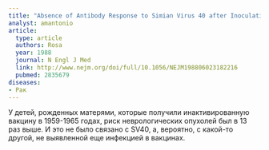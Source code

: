 ```yaml
---
title: "Absence of Antibody Response to Simian Virus 40 after Inoculation with Killed-Poliovirus Vaccine of Mothers of Offspring with Neurologic Tumors"
analyst: amantonio
article:
  type: article
  authors: Rosa
  year: 1988
  journal: N Engl J Med
  link: http://www.nejm.org/doi/full/10.1056/NEJM198806023182216
  pubmed: 2835679
diseases:
- Рак
---
```


У детей, рожденных матерями, которые получили инактивированную вакцину в 1959-1965 годах, риск неврологических опухолей был в 13 раз выше. И это не было связано с SV40, а, вероятно, с какой-то другой, не выявленной еще инфекцией в вакцинах.
